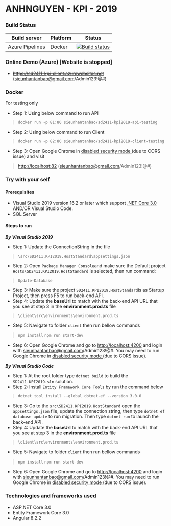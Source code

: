 # ANHNGUYEN - KPI - 2019

### Build Status


| Build server    | Platform       | Status      |
|-----------------|----------------|-------------|
| Azure Pipelines | Docker         |[![Build status](https://dev.azure.com/nguyensieuanh/anhnguyen-kpi-2019/_apis/build/status/GitHub_Source/Source%20GitHub%20CI%20YML)](https://dev.azure.com/nguyensieuanh/anhnguyen-kpi-2019/_build/latest?definitionId=4)

### Online Demo (Azure) [Website is stopped]
- ~~https://sd2411-kpi-client.azurewebsites.net (sieunhantanbao@gmail.com/Admin123!@#)~~

### Docker
For testing only

- Step 1: Using below command to run API
> `docker run -p 81:80 sieunhantanbao/sd2411-kpi2019-api-testing`
- Step 2: Using below command to run Client
> `docker run -p 82:80 sieunhantanbao/sd2411-kpi2019-client-testing`
- Step 3: Open Google Chrome in [disabled security mode ](https://stackoverflow.com/questions/24290149/creating-google-chrome-shortcut-with-disable-web-security) (due to CORS issue) and visit
> [http://localhost:82](http://localhost:82) (sieunhantanbao@gmail.com/Admin123!@#)
### Try with your self
#### Prerequisites
- Visual Studio 2019 version 16.2 or later which support [.NET Core 3.0](https://dotnet.microsoft.com/download/dotnet-core) AND/OR Visual Studio Code.
- SQL Server
#### Steps to run
***By Visual Studio 2019***

- Step 1:  Update the ConnectionString in the file 
> `\src\SD2411.KPI2019.HostStandard\appsettings.json`
- Step 2: Open `Package Manager Console`and make sure the Default project `Hosts\SD2411.KPI2019.HostStandard` is selected, then run command:
> `Update-Database`
- Step 3: Make sure the project `SD2411.KPI2019.HostStandard`is as Startup Project, then press F5 to run back-end API.
- Step 4: Update the **baseUrl** to match with the back-end API URL that you see at step 3 in the **environment.prod.ts** file
> `\client\src\environments\environment.prod.ts`
- Step 5: Navigate to folder `client` then run bellow commands
> `npm install`
> `npm run start-dev`
- Step 6: Open Google Chrome and go to [http://localhost:4200](http://localhost:4200) and login with sieunhantanbao@gmail.com/Admin123!@#. You may need to run Google Chrome in [disabled security mode ](https://stackoverflow.com/questions/24290149/creating-google-chrome-shortcut-with-disable-web-security) (due to CORS issue).
 
***By Visual Studio Code***
- Step 1: At the root folder type  `dotnet build`  to build the `SD2411.KPI2019.sln` solution.
- Step 2:  Install `Entity Framework Core Tools` by run the command below
> `dotnet tool install --global dotnet-ef --version 3.0.0`
- Step 3:  Go to the `src\SD2411.KPI2019.HostStandard` open the `appsettings.json` file, update the connection string, then type  `dotnet ef database update`  to run migration. Then type  `dotnet run`  to launch the back-end API.
- Step 4: Update the **baseUrl** to match with the back-end API URL that you see at step 3 in the **environment.prod.ts** file
> `\client\src\environments\environment.prod.ts`
- Step 5: Navigate to folder `client` then run bellow commands
> `npm install`
> `npm run start-dev`
- Step 6: Open Google Chrome and go to [http://localhost:4200](http://localhost:4200) and login with sieunhantanbao@gmail.com/Admin123!@#. You may need to run Google Chrome in [disabled security mode ](https://stackoverflow.com/questions/24290149/creating-google-chrome-shortcut-with-disable-web-security) (due to CORS issue).
### Technologies and frameworks used
- ASP.NET Core 3.0
- Entity Framework Core 3.0
- Angular 8.2.2
